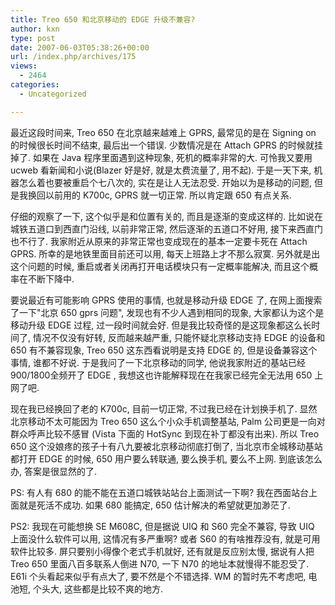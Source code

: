 ```yaml
---
title: Treo 650 和北京移动的 EDGE 升级不兼容?
author: kxn
type: post
date: 2007-06-03T05:38:26+00:00
url: /index.php/archives/175
views:
  - 2464
categories:
  - Uncategorized

---
```

最近这段时间来, Treo 650 在北京越来越难上 GPRS, 最常见的是在 Signing on 的时候很长时间不结束, 最后出一个错误. 少数情况是在 Attach GPRS 的时候就挂掉了. 如果在 Java 程序里面遇到这种现象, 死机的概率非常的大. 可怜我又要用 ucweb 看新闻和小说(Blazer 好是好, 就是太费流量了, 用不起). 于是一天下来, 机器怎么着也要被重启个七八次的, 实在是让人无法忍受. 开始以为是移动的问题, 但是我换回以前用的 K700c, GPRS 就一切正常. 所以肯定跟 650 有点关系.

仔细的观察了一下, 这个似乎是和位置有关的, 而且是逐渐的变成这样的. 比如说在城铁五道口到西直门沿线, 以前非常正常, 然后逐渐的五道口不好用, 接下来西直门也不行了. 我家附近从原来的非常正常也变成现在的基本一定要卡死在 Attach GPRS. 所幸的是地铁里面目前还可以用, 每天上班路上才不那么寂寞. 另外就是出这个问题的时候, 重启或者关闭再打开电话模块只有一定概率能解决, 而且这个概率在不断下降中. 

要说最近有可能影响 GPRS 使用的事情, 也就是移动升级 EDGE 了, 在网上面搜索了一下"北京 650 gprs 问题", 发现也有不少人遇到相同的现象, 大家都认为这个是移动升级 EDGE 过程, 过一段时间就会好. 但是我比较奇怪的是这现象都这么长时间了, 情况不仅没有好转, 反而越来越严重, 只能怀疑北京移动支持 EDGE 的设备和 650 有不兼容现象, Treo 650 这东西看说明是支持 EDGE 的, 但是设备兼容这个事情, 谁都不好说. 于是我问了一下北京移动的同学, 他说我家附近的基站已经900/1800全频开了 EDGE , 我想这也许能解释现在在我家已经完全无法用 650 上网了吧. 

现在我已经换回了老的 K700c, 目前一切正常, 不过我已经在计划换手机了. 显然北京移动不太可能因为 Treo 650 这么个小众手机调整基站, Palm 公司更是一向对群众呼声比较不感冒 (Vista 下面的 HotSync 到现在补丁都没有出来). 所以 Treo 650 这个没娘疼的孩子十有八九要被北京移动彻底打倒了, 当北京市全城移动基站都打开 EDGE 的时候, 650 用户要么转联通, 要么换手机, 要么不上网. 到底该怎么办, 答案是很显然的了. 

PS: 有人有 680 的能不能在五道口城铁站站台上面测试一下啊? 我在西面站台上面就是死活不成功. 如果 680 能搞定, 650 估计解决的希望就更加渺茫了. 

PS2: 我现在可能想换 SE M608C, 但是据说 UIQ 和 S60 完全不兼容, 导致 UIQ 上面没什么软件可以用, 这情况有多严重啊? 或者 S60 的有啥推荐没有, 就是可用软件比较多. 屏只要别小得像个老式手机就好, 还有就是反应别太慢, 据说有人把 Treo 650 里面八百多联系人倒进 N70, 一下 N70 的地址本就慢得不能忍受了. E61i 个头看起来似乎有点大了, 要不然是个不错选择. WM 的暂时先不考虑吧, 电池短, 个头大, 这些都是比较不爽的地方.